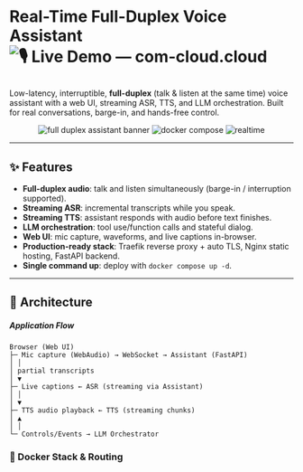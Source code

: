 # Real-Time Full-Duplex Voice Assistant <img alt="🎙️ Live Demo — com-cloud.cloud" src="https://img.shields.io/badge/%F0%9F%8E%99%EF%B8%8F%20Live%20Demo-com--cloud.cloud-orange?style=for-the-badge"/> </p>

Low-latency, interruptible, **full-duplex** (talk & listen at the same time) voice assistant with a web UI, streaming ASR, TTS, and LLM orchestration. Built for real conversations, barge-in, and hands-free control.

<p align="center">
  <img alt="full duplex assistant banner" src="https://img.shields.io/badge/voice-full--duplex-4A90E2">
  <img alt="docker compose" src="https://img.shields.io/badge/docker-compose-0db7ed">
  <img alt="realtime" src="https://img.shields.io/badge/latency-~low-brightgreen">
  <a href="https://com-cloud.cloud" target="_blank" rel="noopener noreferrer">
</a>


</p>

---

## ✨ Features

- **Full-duplex audio**: talk and listen simultaneously (barge-in / interruption supported).
- **Streaming ASR**: incremental transcripts while you speak.
- **Streaming TTS**: assistant responds with audio before text finishes.
- **LLM orchestration**: tool use/function calls and stateful dialog.
- **Web UI**: mic capture, waveforms, and live captions in-browser.
- **Production-ready stack**: Traefik reverse proxy + auto TLS, Nginx static hosting, FastAPI backend.
- **Single command up**: deploy with `docker compose up -d`.

---

## 🧭 Architecture

##### Application Flow

    Browser (Web UI)
    ├─ Mic capture (WebAudio) → WebSocket → Assistant (FastAPI)
    │ │
    │ partial transcripts
    │ ▼
    ├─ Live captions ← ASR (streaming via Assistant)
    │ │
    │ ▼
    ├─ TTS audio playback ← TTS (streaming chunks)
    │ ▲
    │ │
    └─ Controls/Events → LLM Orchestrator

### 🐋 Docker Stack & Routing

